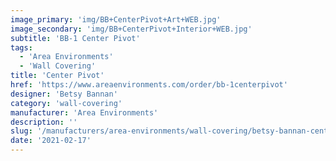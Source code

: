 ```yaml
---
image_primary: 'img/BB+CenterPivot+Art+WEB.jpg'
image_secondary: 'img/BB+CenterPivot+Interior+WEB.jpg'
subtitle: 'BB-1 Center Pivot'
tags:
  - 'Area Environments'
  - 'Wall Covering'
title: 'Center Pivot'
href: 'https://www.areaenvironments.com/order/bb-1centerpivot'
designer: 'Betsy Bannan'
category: 'wall-covering'
manufacturer: 'Area Environments'
description: ''
slug: '/manufacturers/area-environments/wall-covering/betsy-bannan-center-pivot'
date: '2021-02-17'
---
```

